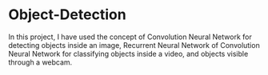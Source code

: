 # Object-Detection
In this project, I have used the concept of Convolution Neural Network for detecting objects inside an image, Recurrent Neural Network of Convolution Neural Network for classifying objects inside a video, and objects visible through a webcam.
